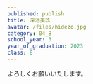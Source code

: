 ```yaml
---
published: publish
title: 深池美玖
avatar: /files/hidezo.jpg
category: 04_B
school_year: 3
year_of_graduation: 2023
class: 8
---
```

よろしくお願いいたします。